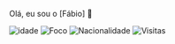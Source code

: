 
Olá, eu sou o  [Fábio] 👋

![idade](https://img.shields.io/badge/idade-24-blue)
![Foco](https://img.shields.io/badge/Foco-Frontend-brightgreen)
![Nacionalidade](https://img.shields.io/badge/Nacionalidade-Brasil-3c9)
![Visitas](https://windard-visitor-badge.glitch.me/badge?page_id=fabiosilva1295.github.profile)

<br />


